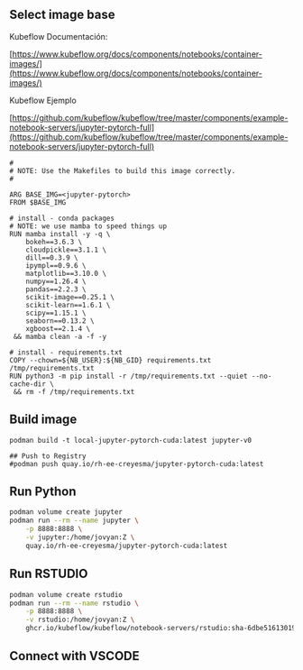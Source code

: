 ## Select image base

Kubeflow Documentación:

[https://www.kubeflow.org/docs/components/notebooks/container-images/](https://www.kubeflow.org/docs/components/notebooks/container-images/)

Kubeflow Ejemplo

[https://github.com/kubeflow/kubeflow/tree/master/components/example-notebook-servers/jupyter-pytorch-full](https://github.com/kubeflow/kubeflow/tree/master/components/example-notebook-servers/jupyter-pytorch-full)

~~~ Docker
#
# NOTE: Use the Makefiles to build this image correctly.
#

ARG BASE_IMG=<jupyter-pytorch>
FROM $BASE_IMG

# install - conda packages
# NOTE: we use mamba to speed things up
RUN mamba install -y -q \
    bokeh==3.6.3 \
    cloudpickle==3.1.1 \
    dill==0.3.9 \
    ipympl==0.9.6 \
    matplotlib==3.10.0 \
    numpy==1.26.4 \
    pandas==2.2.3 \
    scikit-image==0.25.1 \
    scikit-learn==1.6.1 \
    scipy==1.15.1 \
    seaborn==0.13.2 \
    xgboost==2.1.4 \
 && mamba clean -a -f -y

# install - requirements.txt
COPY --chown=${NB_USER}:${NB_GID} requirements.txt /tmp/requirements.txt
RUN python3 -m pip install -r /tmp/requirements.txt --quiet --no-cache-dir \
 && rm -f /tmp/requirements.txt
~~~

## Build image
~~~
podman build -t local-jupyter-pytorch-cuda:latest jupyter-v0

## Push to Registry
#podman push quay.io/rh-ee-creyesma/jupyter-pytorch-cuda:latest
~~~

## Run Python

~~~ bash
podman volume create jupyter
podman run --rm --name jupyter \
    -p 8888:8888 \
    -v jupyter:/home/jovyan:Z \
    quay.io/rh-ee-creyesma/jupyter-pytorch-cuda:latest
~~~

## Run RSTUDIO

~~~ bash
podman volume create rstudio
podman run --rm --name rstudio \
    -p 8888:8888 \
    -v rstudio:/home/jovyan:Z \
    ghcr.io/kubeflow/kubeflow/notebook-servers/rstudio:sha-6dbe516130193616f6304f0464c7d54699792a63-dirty
~~~

## Connect with VSCODE